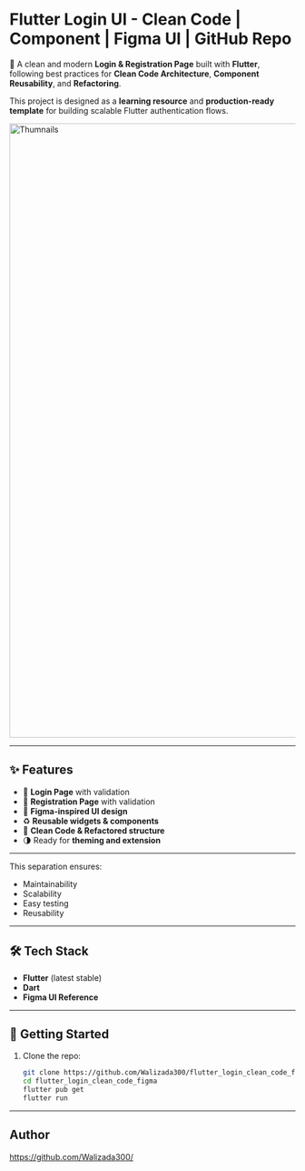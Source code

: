 # Flutter Login UI - Clean Code | Component | Figma UI | GitHub Repo

🚀 A clean and modern **Login & Registration Page** built with **Flutter**, following best practices for **Clean Code Architecture**, **Component Reusability**, and **Refactoring**.  

This project is designed as a **learning resource** and **production-ready template** for building scalable Flutter authentication flows.  

<img width="1920" height="1080" alt="Thumnails" src="https://github.com/user-attachments/assets/1e8b1e0a-1e47-4604-890d-6d4b2d6c5bf3" />

---

## ✨ Features
- 📱 **Login Page** with validation  
- 📝 **Registration Page** with validation  
- 🎨 **Figma-inspired UI design**  
- ♻️ **Reusable widgets & components**  
- 🧹 **Clean Code & Refactored structure**  
- 🌗 Ready for **theming and extension**  

---

This separation ensures:
- Maintainability  
- Scalability  
- Easy testing  
- Reusability

---

## 🛠️ Tech Stack
- **Flutter** (latest stable)  
- **Dart**  
- **Figma UI Reference**

---

## 🚀 Getting Started
1. Clone the repo:
   ```bash
   git clone https://github.com/Walizada300/flutter_login_clean_code_figma.git
   cd flutter_login_clean_code_figma
   flutter pub get
   flutter run
   ```

---

## Author
https://github.com/Walizada300/
